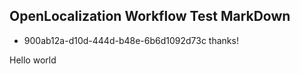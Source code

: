 ## OpenLocalization Workflow Test MarkDown
* 900ab12a-d10d-444d-b48e-6b6d1092d73c 
thanks!

Hello world
